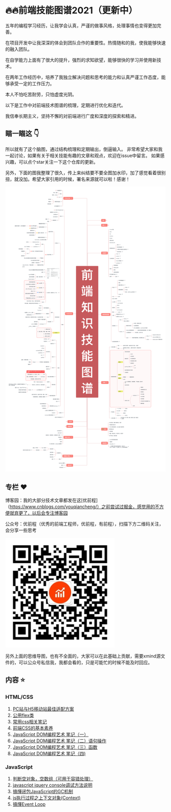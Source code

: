 🔥🔥前端技能图谱2021（更新中）
===
五年的编程学习经历，让我学会认真，严谨的做事风格，处理事情也变得更加完善。

在项目开发中让我深深的体会到团队合作的重要性。热情随和的我，使我能够快速的融入团队。

在自学能力上面有了很大的提升，强烈的求知欲望，能够很快的学习并使用新技术。

在两年工作经历中，培养了我独立解决问题和思考的能力和认真严谨工作态度，能够承受一定的工作压力。

本人不怕吃苦耐劳，只怕虚度光阴。

以下是工作中对前端技术图谱的梳理，定期进行优化和迭代。

我信奉长期主义，坚持不懈的对前端进行广度和深度的探索和精进。

## 瞄一瞄这 :point_down:
所以就有了这个脑图，通过结构梳理和定期输出，倒逼输入。
非常希望大家和我一起讨论，如果有关于相关技能有趣的文章和观点，欢迎在issue中留言。
如果感兴趣，可以点个star关注一下这个仓库的更新。

另外，下面的图我整理了很久，传上来纠结要不要全图加水印，加了感觉看着很别扭，就没加。希望大家引用的时候，署名来源就可以啦！感谢！

![前端技能图谱2020](https://github.com/hourong88/Frontend-Datlas/blob/master/images/skillMap.png)

## 专栏 :heart:
博客园：我的大部分技术文章都发在这[优前程]（https://www.cnblogs.com/youqiancheng/）之前尝试过掘金，感觉用的不方便就弃更了，以后会专注博客园

公众号：优前程（优秀的前端工程师，优前程，有前程），扫描下方二维码关注，会分享一些思考

![公众号二维码](https://github.com/hourong88/Frontend-Datlas/blob/master/images/qrcode.jpg)

另外上面的思维导图，也有不全面的，大家可以在此基础上贡献，需要xmind源文件的，可以公众号私信我，我都会看的，只是可能忙的时候不能及时回应。


## 内容 :star:
### HTML/CSS
1. [PC站与H5移动站最佳适配方案](https://www.cnblogs.com/youqiancheng/p/7193393.html)
2. [公用flex类](https://www.cnblogs.com/youqiancheng/p/11752686.html)
3. [常用css相关笔记](https://www.cnblogs.com/youqiancheng/p/10818873.html)
4. [前端CSS的基本素养](https://www.cnblogs.com/youqiancheng/p/7649471.html)
5. [JavaScript DOM编程艺术 笔记（一）](https://www.cnblogs.com/youqiancheng/p/10775063.html)
6. [JavaScript DOM编程艺术 笔记（二）语句操作](https://www.cnblogs.com/youqiancheng/p/10783910.html)
7. [JavaScript DOM编程艺术 笔记（三）函数](https://www.cnblogs.com/youqiancheng/p/10784223.html)
8. [JavaScript DOM编程艺术 笔记（四)](https://www.cnblogs.com/youqiancheng/p/10784755.html)

### JavaScript
1. [判断空对象，空数组（可用于容错处理）](https://www.cnblogs.com/youqiancheng/p/14657146.html)
2. [javascript jquery console调试方法说明](https://www.cnblogs.com/youqiancheng/p/10190606.html)
3. [搞懂闭包JavaScript的GC机制](https://www.cnblogs.com/youqiancheng/p/14668158.html)
4. [js执行过程之上下文对象(Context)](https://www.cnblogs.com/youqiancheng/p/14414981.html)
5. [搞懂Event Loop](https://www.cnblogs.com/youqiancheng/p/14675856.html)

<!-- 1、[初学者React入门概览](https://juejin.im/post/6855517674068574222/)--框架原理/源码--React -->
